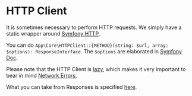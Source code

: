 # HTTP Client
It is sometimes necessary to perform HTTP requests. We simply have a static wrapper
around [Symfony HTTP](https://symfony.com/doc/current/http_client.html#basic-usage).

You can do `App\Core\HTTPClient::{METHOD}(string: $url, array: $options): ResponseInterface`.
The `$options` are elaborated in [Symfony Doc](https://symfony.com/doc/current/http_client.html#configuring-curlhttpclient-options).

Please note that the HTTP Client is [lazy](https://en.wikipedia.org/wiki/Lazy_evaluation),
which makes it very important to bear in mind [Network Errors](https://symfony.com/doc/current/http_client.html#dealing-with-network-errors),

What you can take from Responses is specified [here](https://symfony.com/doc/current/http_client.html#processing-responses).